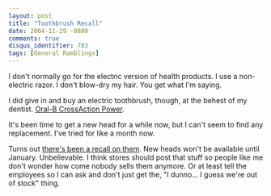 ```yaml
---
layout: post
title: "Toothbrush Recall"
date: 2004-11-29 -0800
comments: true
disqus_identifier: 703
tags: [General Ramblings]
---
```

I don't normally go for the electric version of health products. I use a
non-electric razor. I don't blow-dry my hair. You get what I'm saying.

 I did give in and buy an electric toothbrush, though, at the behest of
my dentist. [Oral-B CrossAction
Power](http://www.oralb.com/products/product.asp?tid=products⊂power&cid=power&pid=crossactionmax).

 It's been time to get a new head for a while now, but I can't seem to
find any replacement. I've tried for like a month now.

 Turns out [there's been a recall on
them](http://www.fda.gov/cdrh/recalls/recall-102704.html). New heads
won't be available until January. Unbelievable. I think stores should
post that stuff so people like me don't wonder how come nobody sells
them anymore. Or at least tell the employees so I can ask and don't just
get the, "I dunno... I guess we're out of stock" thing.
